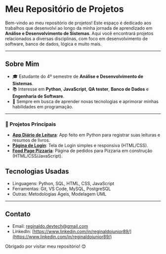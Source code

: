 # Meu Repositório de Projetos

Bem-vindo ao meu repositório de projetos! Este espaço é dedicado aos trabalhos que desenvolvi ao longo da minha jornada de aprendizado em **Análise e Desenvolvimento de Sistemas**. Aqui você encontrará projetos relacionados a diversas disciplinas, com foco em desenvolvimento de software, banco de dados, lógica e muito mais.

---

## Sobre Mim

- 🎓 Estudante do 4º semestre de **Análise e Desenvolvimento de Sistemas**.
- 📚 Interesse em **Python**, **JavaScript**, **QA tester**, **Banco de Dados** e **Engenharia de Software**.
- 🚀 Sempre em busca de aprender novas tecnologias e aprimorar minhas habilidades em programação.

---

### 🚀 Projetos Principais

- **[App Diário de Leitura](https://github.com/ReginaldDev/projects-study/tree/main/App-%20Diario%20de%20Leitura)**: App feito em Python para registrar suas leituras e resumos de livros.
- **[Página de Login](https://reginalddev.github.io/projects-study/Login%20responsivo/)**: Tela de Login simples e responsiva (HTML/CSS).
- **[Food Page Pizzaria](https://reginalddev.github.io/projects-study/Pizzaria/)**: Página de pedidos para Pizzaria em construção (HTML/CSS/JavaScript).



## Tecnologias Usadas

- Linguagens: Python, SQL, HTML, CSS, JavaScript
- Ferramentas: Git, VS Code, MySQL, PostgreSQL
- Outras: Metodologias Ágeis, Modelagem UML

---


## Contato

- Email: [reginaldo.devtech@gmail.com](mailto:reginaldo.devtech@gmail.com)
- LinkedIn: [https://www.linkedin.com/in/reginaldojunior89/](https://www.linkedin.com/in/reginaldojunior89/)

Obrigado por visitar meu repositório! 😊
